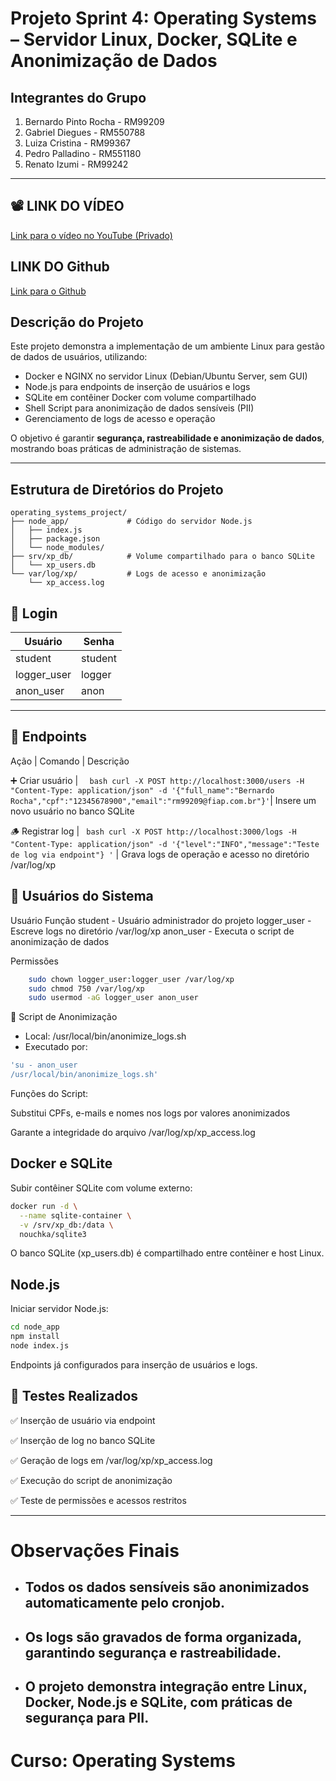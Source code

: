 # Projeto Sprint 4: Operating Systems – Servidor Linux, Docker, SQLite e Anonimização de Dados

## Integrantes do Grupo
1. Bernardo Pinto Rocha - RM99209  
2. Gabriel Diegues - RM550788  
3. Luiza Cristina - RM99367  
4. Pedro Palladino - RM551180  
5. Renato Izumi - RM99242  

---

## 📽️ LINK DO VÍDEO
[Link para o vídeo no YouTube (Privado)](https://youtu.be/TPuR4ZEh-Eo)

##  LINK DO Github
[Link para o Github](https://github.com/BernardoPRocha/SPRINT4-SO.git)

## Descrição do Projeto

Este projeto demonstra a implementação de um ambiente Linux para gestão de dados de usuários, utilizando:

- Docker e NGINX no servidor Linux (Debian/Ubuntu Server, sem GUI)
- Node.js para endpoints de inserção de usuários e logs
- SQLite em contêiner Docker com volume compartilhado
- Shell Script para anonimização de dados sensíveis (PII)
- Gerenciamento de logs de acesso e operação  

O objetivo é garantir **segurança, rastreabilidade e anonimização de dados**, mostrando boas práticas de administração de sistemas.

---

## Estrutura de Diretórios do Projeto

```
operating_systems_project/
├── node_app/             # Código do servidor Node.js
│   ├── index.js
│   ├── package.json
│   └── node_modules/
├── srv/xp_db/            # Volume compartilhado para o banco SQLite
│   └── xp_users.db
└── var/log/xp/           # Logs de acesso e anonimização
    └── xp_access.log
```

## 🔐 Login 
|   Usuário   |  Senha  |
|-------------|---------|
|   student   | student |
| logger_user | logger  |
|  anon_user  |  anon   |

---

## 🧾 Endpoints

Ação	               | Comando	                          |                                                                                                                                                                                            Descrição

➕ Criar usuário	    |     ```   bash curl -X POST http://localhost:3000/users -H "Content-Type: application/json" -d '{"full_name":"Bernardo Rocha","cpf":"12345678900","email":"rm99209@fiap.com.br"}'	```|   Insere um novo usuário no banco SQLite
 
🪵 Registrar log	    |     ``` bash curl -X POST http://localhost:3000/logs -H "Content-Type: application/json" -d '{"level":"INFO","message":"Teste de log via endpoint"} '```	    |              Grava logs de operação e acesso no diretório /var/log/xp

## 🧍 Usuários do Sistema

Usuário	            Função
student	      -     Usuário administrador do projeto
logger_user	  -    Escreve logs no diretório /var/log/xp
anon_user	  -    Executa o script de anonimização de dados

Permissões

```bash
    sudo chown logger_user:logger_user /var/log/xp
    sudo chmod 750 /var/log/xp
    sudo usermod -aG logger_user anon_user
```

🧹 Script de Anonimização
- Local: /usr/local/bin/anonimize_logs.sh
- Executado por:

```bash
'su - anon_user
/usr/local/bin/anonimize_logs.sh'
```

Funções do Script:

Substitui CPFs, e-mails e nomes nos logs por valores anonimizados

Garante a integridade do arquivo /var/log/xp/xp_access.log

## Docker e SQLite
Subir contêiner SQLite com volume externo:

```bash
docker run -d \
  --name sqlite-container \
  -v /srv/xp_db:/data \
  nouchka/sqlite3
```
O banco SQLite (xp_users.db) é compartilhado entre contêiner e host Linux.

## Node.js
Iniciar servidor Node.js:

```bash
cd node_app
npm install
node index.js
```

Endpoints já configurados para inserção de usuários e logs.

## 🧪 Testes Realizados
✅ Inserção de usuário via endpoint

✅ Inserção de log no banco SQLite

✅ Geração de logs em /var/log/xp/xp_access.log

✅ Execução do script de anonimização

✅ Teste de permissões e acessos restritos

--- 

# Observações Finais

- ## Todos os dados sensíveis são anonimizados automaticamente pelo cronjob.

- ## Os logs são gravados de forma organizada, garantindo segurança e rastreabilidade.

- ## O projeto demonstra integração entre Linux, Docker, Node.js e SQLite, com práticas de segurança para PII.


# Curso: Operating Systems
